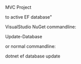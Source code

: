 MVC Project 

to active EF database"

VisualStudio NuGet commandline:

Update-Database

or normal commandline:

dotnet ef database update
